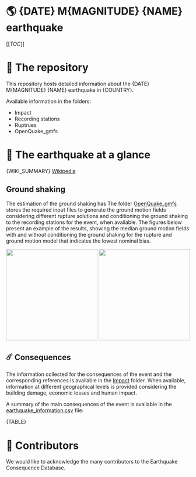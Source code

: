 # 🌎 {DATE} M{MAGNITUDE} {NAME} earthquake
[[_TOC_]]

# 📂 The repository  

This repository hosts detailed information about the {DATE} M{MAGNITUDE} {NAME} earthquake in {COUNTRY}.

Available information in the folders:

- Impact
- Recording stations
- Ruptrues
- OpenQuake_gmfs 


# 🚀 The earthquake at a glance 

{WIKI_SUMMARY}
[Wikipedia]({WIKI_URL})



## Ground shaking

The estimation of the ground shaking has The folder [OpenQuake_gmfs](./OpenQuake_gmfs/) stores the required input files to generate the ground motion fields considering different rupture solutions and conditioning the ground shaking to the recording stations for the event, when available. The figures below present an example of the results, showing the median ground motion fields with and without conditioning the ground shaking for the rupture and ground motion model that indicates the lowest nominal bias.

<img src="./OpenQuake_gmfs/median_gmf_stations_none.png" height="250">
<img src="./OpenQuake_gmfs/median_gmf_stations_seismic.png" height="250">

## ☄️ Consequences

The information collected for the consequences of the event and the corresponding references is available in the [Impact](./Impact) folder. When available, information at different geographical levels is provided considering the building damage, economic losses and human impact.

A summary of the main consequences of the event is available in the [earthquake_information.csv](./earthquake_information.csv) file:

{TABLE}


# 🌟 Contributors 

We would like to acknowledge the many contributors to the Earthquake Consequence Database.

